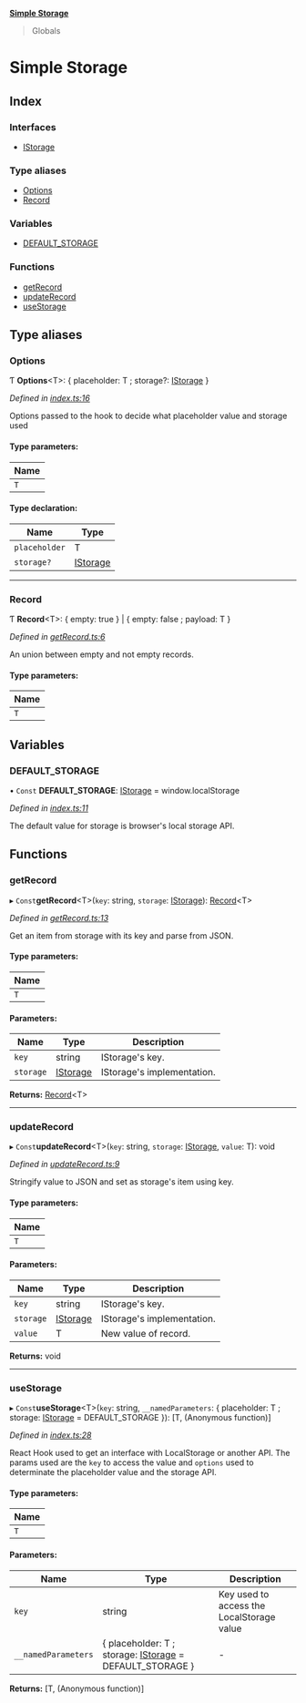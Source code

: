 **[Simple Storage](README.md)**

> Globals

# Simple Storage

## Index

### Interfaces

* [IStorage](interfaces/istorage.md)

### Type aliases

* [Options](README.md#options)
* [Record](README.md#record)

### Variables

* [DEFAULT\_STORAGE](README.md#default_storage)

### Functions

* [getRecord](README.md#getrecord)
* [updateRecord](README.md#updaterecord)
* [useStorage](README.md#usestorage)

## Type aliases

### Options

Ƭ  **Options**\<T>: { placeholder: T ; storage?: [IStorage](interfaces/istorage.md)  }

*Defined in [index.ts:16](https://github.com/VitorLuizC/simplestorage/blob/e191561/src/index.ts#L16)*

Options passed to the hook to decide what placeholder value and storage used

#### Type parameters:

Name |
------ |
`T` |

#### Type declaration:

Name | Type |
------ | ------ |
`placeholder` | T |
`storage?` | [IStorage](interfaces/istorage.md) |

___

### Record

Ƭ  **Record**\<T>: { empty: true  } \| { empty: false ; payload: T  }

*Defined in [getRecord.ts:6](https://github.com/VitorLuizC/simplestorage/blob/e191561/src/getRecord.ts#L6)*

An union between empty and not empty records.

#### Type parameters:

Name |
------ |
`T` |

## Variables

### DEFAULT\_STORAGE

• `Const` **DEFAULT\_STORAGE**: [IStorage](interfaces/istorage.md) = window.localStorage

*Defined in [index.ts:11](https://github.com/VitorLuizC/simplestorage/blob/e191561/src/index.ts#L11)*

The default value for storage is browser's local storage API.

## Functions

### getRecord

▸ `Const`**getRecord**\<T>(`key`: string, `storage`: [IStorage](interfaces/istorage.md)): [Record](README.md#record)\<T>

*Defined in [getRecord.ts:13](https://github.com/VitorLuizC/simplestorage/blob/e191561/src/getRecord.ts#L13)*

Get an item from storage with its key and parse from JSON.

#### Type parameters:

Name |
------ |
`T` |

#### Parameters:

Name | Type | Description |
------ | ------ | ------ |
`key` | string | IStorage's key. |
`storage` | [IStorage](interfaces/istorage.md) | IStorage's implementation.  |

**Returns:** [Record](README.md#record)\<T>

___

### updateRecord

▸ `Const`**updateRecord**\<T>(`key`: string, `storage`: [IStorage](interfaces/istorage.md), `value`: T): void

*Defined in [updateRecord.ts:9](https://github.com/VitorLuizC/simplestorage/blob/e191561/src/updateRecord.ts#L9)*

Stringify value to JSON and set as storage's item using key.

#### Type parameters:

Name |
------ |
`T` |

#### Parameters:

Name | Type | Description |
------ | ------ | ------ |
`key` | string | IStorage's key. |
`storage` | [IStorage](interfaces/istorage.md) | IStorage's implementation. |
`value` | T | New value of record.  |

**Returns:** void

___

### useStorage

▸ `Const`**useStorage**\<T>(`key`: string, `__namedParameters`: { placeholder: T ; storage: [IStorage](interfaces/istorage.md) = DEFAULT\_STORAGE }): [T, (Anonymous function)]

*Defined in [index.ts:28](https://github.com/VitorLuizC/simplestorage/blob/e191561/src/index.ts#L28)*

React Hook used to get an interface with LocalStorage or another API. The
params used are the `key` to access the value and `options` used to
determinate the placeholder value and the storage API.

#### Type parameters:

Name |
------ |
`T` |

#### Parameters:

Name | Type | Description |
------ | ------ | ------ |
`key` | string | Key used to access the LocalStorage value |
`__namedParameters` | { placeholder: T ; storage: [IStorage](interfaces/istorage.md) = DEFAULT\_STORAGE } | - |

**Returns:** [T, (Anonymous function)]
